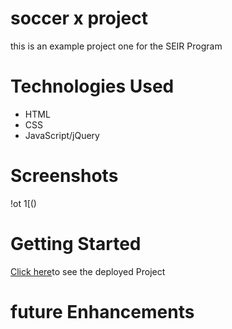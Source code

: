 # soccer x project
 
 this is an example project one for the SEIR Program


# Technologies Used

- HTML
- CSS
- JavaScript/jQuery 
 
# Screenshots

!ot 1[()

# Getting Started

[Click here](#)to see the deployed Project

# future Enhancements